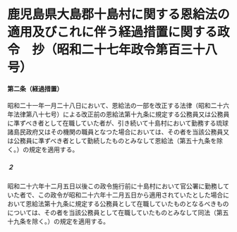 # 鹿児島県大島郡十島村に関する恩給法の適用及びこれに伴う経過措置に関する政令　抄（昭和二十七年政令第百三十八号）
#### 第二条（経過措置）
昭和二十一年一月二十八日において、恩給法の一部を改正する法律（昭和二十六年法律第八十七号）による改正前の恩給法第十九条に規定する公務員又は公務員に準ずべき者として在職していた者が、引き続いて十島村において勤務する琉球諸島民政府又はその機関の職員となつた場合においては、その者を当該公務員又は公務員に準ずべき者として勤続したものとみなして恩給法（第五十九条を除く。）の規定を適用する。
##### ２
昭和二十六年十二月五日以後この政令施行前に十島村において官公署に勤務していた者で、この政令が昭和二十六年十二月五日から適用されていたとした場合において恩給法第十九条に規定する公務員として在職していたものとなるべきものについては、その者を当該公務員として在職していたものとみなして同法（第五十九条を除く。）の規定を適用する。
